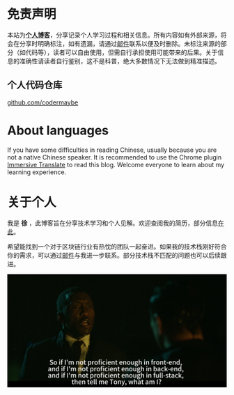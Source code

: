 # 免责声明

本站为[**个人博客**](index.html)，分享记录个人学习过程和相关信息。所有内容如有外部来源，将会在分享时明确标注，如有遗漏，请通过[邮件](mailto://web3test1@outlook.com)联系以便及时删除。未标注来源的部分（如代码等），读者可以自由使用，但需自行承担使用可能带来的后果。关于信息的准确性请读者自行鉴别，这不是科普，绝大多数情况下无法做到精准描述。

## 个人代码仓库

[github.com/codermaybe](https://github.com/codermaybe)

# About languages

If you have some difficulties in reading Chinese, usually because you are not a native Chinese speaker. It is recommended to use the Chrome plugin [Immersive Translate](https://immersivetranslate.com/en/) to read this blog. Welcome everyone to learn about my learning experience.

# 关于个人

我是 **徐** ，此博客旨在分享技术学习和个人见解。欢迎查阅我的简历，部分信息[在此](./Personal/简历.md)。

希望能找到一个对于区块链行业有热忱的团队一起奋进。如果我的技术栈刚好符合你的需求，可以通过[邮件](mailto://web3test1@outlook.com)与我进一步联系。部分技术栈不匹配的问题也可以后续跟进。

![alt text](image.png)

